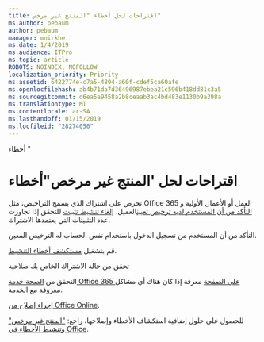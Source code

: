 ```yaml
---
title: اقتراحات لحل أخطاء "المنتج غير مرخص"
ms.author: pebaum
author: pebaum
manager: mnirkhe
ms.date: 1/4/2019
ms.audience: ITPro
ms.topic: article
ROBOTS: NOINDEX, NOFOLLOW
localization_priority: Priority
ms.assetid: 6422774e-c7a5-4894-a60f-cdef5ca60afe
ms.openlocfilehash: ab4b71da7d36496987ebea21c596b418dd81c3a5
ms.sourcegitcommit: d6ea5e9458a2b8ceaab3ac4bd483e1130b9a398a
ms.translationtype: MT
ms.contentlocale: ar-SA
ms.lasthandoff: 01/15/2019
ms.locfileid: "28274050"
---
```

أخطاء "

# <a name="suggestions-for-solving-unlicensed-product-errors"></a>اقتراحات لحل 'المنتج غير مرخص"أخطاء

تحرص على اشتراك الذي يسمح التراخيص، مثل Office 365 العمل أو الأعمال الأولية و [التأكد من أن المستخدم لديه ترخيص تعيين](https://support.office.com/article/997596B5-4173-4627-B915-36ABAC6786DC)العميل. [إلغاء تنشيط تثبيت](https://support.office.com/article/9b497c85-d0a4-4735-80fa-d3565bc05bd1) للتحقق إذا تجاوزت عدد التثبيتات التي يعتمدها الاشتراك. 
  
التأكد من أن المستخدم من تسجيل الدخول باستخدام نفس الحساب له الترخيص المعين.
  
قم بتشغيل [مستكشف أخطاء التنشيط](https://aka.ms/SARA-OfficeActivation-Alchemy).
  
تحقق من حالة الاشتراك الخاص بك صلاحية
  
التحقق من [الصحة خدمة Office 365 على الصفحة](https://support.office.com/article/932AD3AD-533C-418A-B938-6E44E8BC33B0) معرفة إذا كان هناك أي مشاكل معروفة مع الخدمة. 
  
[إجراء إصلاح من Office Online](https://support.office.com/Article/7821d4b6-7c1d-4205-aa0e-a6b40c5bb88b).
  
للحصول على حلول إضافية استكشاف الأخطاء وإصلاحها، راجع: ["المنتج غير مرخص" وتنشيط الأخطاء في Office](https://support.office.com/Article/0d23d3c0-c19c-4b2f-9845-5344fedc4380).
  

